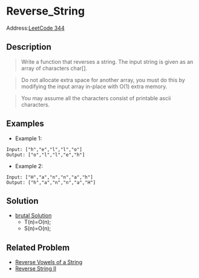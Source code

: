 # Reverse_String
Address:[LeetCode 344](https://leetcode.com/problems/reverse-string/)
## Description
> Write a function that reverses a string. The input string is given as an array of characters char[].

> Do not allocate extra space for another array, you must do this by modifying the input array in-place with O(1) extra memory.

> You may assume all the characters consist of printable ascii characters.

## Examples
* Example 1:
```
Input: ["h","e","l","l","o"]
Output: ["o","l","l","e","h"]
```
* Example 2:
```
Input: ["H","a","n","n","a","h"]
Output: ["h","a","n","n","a","H"]
```


## Solution
* [brutal Solution](https://github.com/VanessaTang95/Algorithm/blob/master/LeetCode/Tag_Easy_Solution/String_Reverse1.java)
  - T(n)=O(n);
  - S(n)=O(n);

## Related Problem
* [Reverse Vowels of a String]()
* [Reverse String II]()
